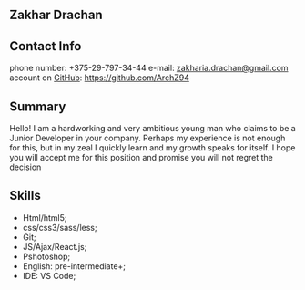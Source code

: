 ## Zakhar Drachan

## Contact Info

phone number: +375-29-797-34-44
e-mail: zakharia.drachan@gmail.com
account on [GitHub](http://github.com): https://github.com/ArchZ94

## Summary 

Hello! I am a hardworking and very ambitious young man who claims to be a Junior Developer in your company. Perhaps my experience is not enough for this, but in my zeal I quickly learn and my growth speaks for itself. I hope you will accept me for this position and promise you will not regret the decision

## Skills

* Html/html5;
* css/css3/sass/less;
* Git;
* JS/Ajax/React.js;
* Pshotoshop;
* English: pre-intermediate+;
* IDE: VS Code;


